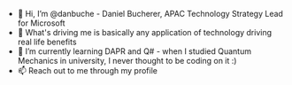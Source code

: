 - 👋 Hi, I’m @danbuche - Daniel Bucherer, APAC Technology Strategy Lead for Microsoft 
- 👀 What's driving me is basically any application of technology driving real life benefits
- 🌱 I’m currently learning DAPR and Q# - when I studied Quantum Mechanics in university, I never thought to be coding on it :)
- 📫 Reach out to me through my profile
